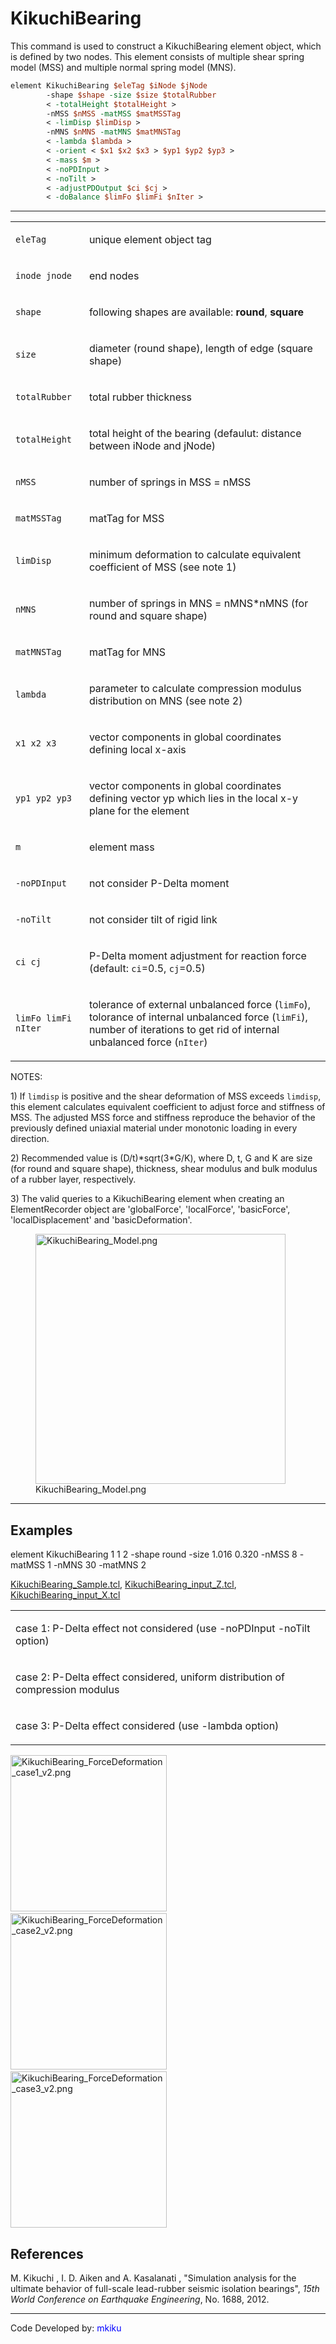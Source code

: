 # KikuchiBearing

<p>This command is used to construct a KikuchiBearing element object,
which is defined by two nodes. This element consists of multiple shear
spring model (MSS) and multiple normal spring model (MNS).</p>

```tcl
element KikuchiBearing $eleTag $iNode $jNode
        -shape $shape -size $size $totalRubber
        < -totalHeight $totalHeight >
        -nMSS $nMSS -matMSS $matMSSTag
        < -limDisp $limDisp >
        -nMNS $nMNS -matMNS $matMNSTag 
        < -lambda $lambda > 
        < -orient < $x1 $x2 $x3 > $yp1 $yp2 $yp3 > 
        < -mass $m > 
        < -noPDInput > 
        < -noTilt > 
        < -adjustPDOutput $ci $cj > 
        < -doBalance $limFo $limFi $nIter >
```

<hr />
<table>
<tbody>
<tr class="odd">
<td><code class="parameter-table-variable">eleTag</code></td>
<td><p>unique element object tag</p></td>
</tr>
<tr class="even">
<td><p><code class="parameter-table-variable">inode jnode</code></p></td>
<td><p>end nodes</p></td>
</tr>
<tr class="odd">
<td><code class="parameter-table-variable">shape</code></td>
<td><p>following shapes are available: <strong>round</strong>,
<strong>square</strong></p></td>
</tr>
<tr class="even">
<td><code class="parameter-table-variable">size</code></td>
<td><p>diameter (round shape), length of edge (square shape)</p></td>
</tr>
<tr class="odd">
<td><code class="parameter-table-variable">totalRubber</code></td>
<td><p>total rubber thickness</p></td>
</tr>
<tr class="even">
<td><code class="parameter-table-variable">totalHeight</code></td>
<td><p>total height of the bearing (defaulut: distance between iNode and
jNode)</p></td>
</tr>
<tr class="odd">
<td><code class="parameter-table-variable">nMSS</code></td>
<td><p>number of springs in MSS = nMSS</p></td>
</tr>
<tr class="even">
<td><code class="parameter-table-variable">matMSSTag</code></td>
<td><p>matTag for MSS</p></td>
</tr>
<tr class="odd">
<td><code class="parameter-table-variable">limDisp</code></td>
<td><p>minimum deformation to calculate equivalent coefficient of MSS
(see note 1)</p></td>
</tr>
<tr class="even">
<td><code class="parameter-table-variable">nMNS</code></td>
<td><p>number of springs in MNS = nMNS*nMNS (for round and square
shape)</p></td>
</tr>
<tr class="odd">
<td><code class="parameter-table-variable">matMNSTag</code></td>
<td><p>matTag for MNS</p></td>
</tr>
<tr class="even">
<td><code class="parameter-table-variable">lambda</code></td>
<td><p>parameter to calculate compression modulus distribution on MNS
(see note 2)</p></td>
</tr>
<tr class="odd">
<td><p><code class="parameter-table-variable">x1 x2 x3</code></p></td>
<td><p>vector components in global coordinates defining local
x-axis</p></td>
</tr>
<tr class="even">
<td><p><code class="parameter-table-variable">yp1 yp2 yp3</code></p></td>
<td><p>vector components in global coordinates defining vector yp which
lies in the local x-y plane for the element</p></td>
</tr>
<tr class="odd">
<td><code class="parameter-table-variable">m</code></td>
<td><p>element mass</p></td>
</tr>
<tr class="even">
<td><p><code class="parameter-table-flag">-noPDInput</code></p></td>
<td><p>not consider P-Delta moment</p></td>
</tr>
<tr class="odd">
<td><p><code class="parameter-table-flag">-noTilt</code></p></td>
<td><p>not consider tilt of rigid link</p></td>
</tr>
<tr class="even">
<td><p><code class="parameter-table-variable">ci cj</code></p></td>
<td><p>P-Delta moment adjustment for reaction force (default:
<code class="tcl-variable">ci</code>=0.5, <code class="tcl-variable">cj</code>=0.5)</p></td>
</tr>
<tr class="odd">
<td><p><code class="parameter-table-variable">limFo limFi nIter</code></p></td>
<td><p>tolerance of external unbalanced force (<code class="tcl-variable">limFo</code>),
tolorance of internal unbalanced force (<code class="tcl-variable">limFi</code>), number
of iterations to get rid of internal unbalanced force
(<code class="tcl-variable">nIter</code>)</p></td>
</tr>
</tbody>
</table>
<p>NOTES:</p>
<p>1) If <code class="tcl-variable">limdisp</code> is positive and the shear deformation
of MSS exceeds <code class="tcl-variable">limdisp</code>, this element calculates
equivalent coefficient to adjust force and stiffness of MSS. The
adjusted MSS force and stiffness reproduce the behavior of the
previously defined uniaxial material under monotonic loading in every
direction.</p>
<p>2) Recommended value is (D/t)*sqrt(3*G/K), where D, t, G and K are
size (for round and square shape), thickness, shear modulus and bulk
modulus of a rubber layer, respectively.</p>
<p>3) The valid queries to a KikuchiBearing element when creating an
ElementRecorder object are 'globalForce', 'localForce', 'basicForce',
'localDisplacement' and 'basicDeformation'.</p>
<figure>
<img src="/OpenSeesRT/contrib/static/KikuchiBearing_Model.png" title="KikuchiBearing_Model.png"
width="400" alt="KikuchiBearing_Model.png" />
<figcaption aria-hidden="true">KikuchiBearing_Model.png</figcaption>
</figure>
<hr />

## Examples

<p>element KikuchiBearing 1 1 2 -shape round -size 1.016 0.320 -nMSS 8
-matMSS 1 -nMNS 30 -matMNS 2</p>
<p><a href="Media:KikuchiBearing_Sample.tcl"
title="wikilink">KikuchiBearing_Sample.tcl</a>, <a
href="Media:KikuchiBearing_input_Z.tcl"
title="wikilink">KikuchiBearing_input_Z.tcl</a>, <a
href="Media:KikuchiBearing_input_X.tcl"
title="wikilink">KikuchiBearing_input_X.tcl</a></p>
<table>
<tbody>
<tr class="odd">
<td><p>case 1: P-Delta effect not considered (use -noPDInput -noTilt
option)</p></td>
</tr>
<tr class="even">
<td><p>case 2: P-Delta effect considered, uniform distribution of
compression modulus</p></td>
</tr>
<tr class="odd">
<td><p>case 3: P-Delta effect considered (use -lambda option)</p></td>
</tr>
</tbody>
</table>
<p><img 
  src="/OpenSeesRT/contrib/static/KikuchiBearing_ForceDeformation_case1_v2.png"
  title="KikuchiBearing_ForceDeformation_case1_v2.png" width="250"
  alt="KikuchiBearing_ForceDeformation_case1_v2.png" />
&nbsp;&nbsp;&nbsp;&nbsp;&nbsp; <img
  src="/OpenSeesRT/contrib/static/KikuchiBearing_ForceDeformation_case2_v2.png"
  title="KikuchiBearing_ForceDeformation_case2_v2.png" 
  width="250"
  alt="KikuchiBearing_ForceDeformation_case2_v2.png" />
&nbsp;&nbsp;&nbsp;&nbsp;&nbsp; <img
  src="/OpenSeesRT/contrib/static/KikuchiBearing_ForceDeformation_case3_v2.png"
  title="KikuchiBearing_ForceDeformation_case3_v2.png" width="250"
  alt="KikuchiBearing_ForceDeformation_case3_v2.png" /></p>

## References
<p>M. Kikuchi , I. D. Aiken and A. Kasalanati , "Simulation analysis for
the ultimate behavior of full-scale lead-rubber seismic isolation
bearings", <em>15th World Conference on Earthquake Engineering</em>, No.
1688, 2012.</p>
<hr />
<p>Code Developed by: <span style="color:blue"> mkiku
</span></p>
